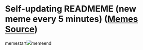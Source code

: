 # Self-updating READMEME (new meme every 5 minutes) ([Memes Source](https://bramses.notion.site/a49c1e962b7646879176ac3b327b6533?v=4d1eda54b170483cb03a40f257231764))

memestart![](https://www.notion.so/image/https%3A%2F%2Fs3-us-west-2.amazonaws.com%2Fsecure.notion-static.com%2F943d9a8f-2510-41ce-aa28-84646cb5e458%2F4C0F78A1-E0C4-4059-87FB-0EA16BD77CBE.jpeg?table=block&id=b6d8bfb9-19c7-495c-8782-75a9002d682e&cache=v2)memeend
